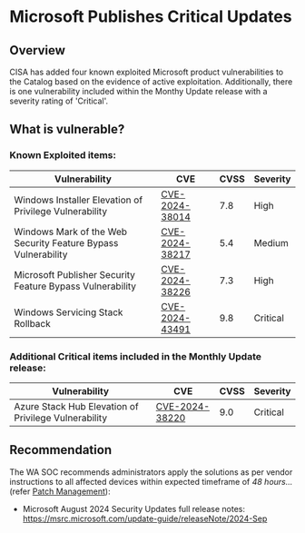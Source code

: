 # Microsoft Publishes Critical Updates

## Overview

CISA has added four known exploited Microsoft product vulnerabilities to the Catalog based on the evidence of active exploitation. Additionally, there is one vulnerability included within the Monthy Update release with a severity rating of 'Critical'.

## What is vulnerable?

### Known Exploited items:

| Vulnerability                                                                              | CVE                                                               | CVSS | Severity |
| ------------------------------------------------------------------------------------------ | ----------------------------------------------------------------- | ---- | -------- |
| Windows Installer Elevation of Privilege Vulnerability                                      | [CVE-2024-38014](https://nvd.nist.gov/vuln/detail/CVE-2024-38014) | 7.8  | High     |
| Windows Mark of the Web Security Feature Bypass Vulnerability                         | [CVE-2024-38217](https://nvd.nist.gov/vuln/detail/CVE-2024-38217) | 5.4  | Medium     |
| Microsoft Publisher Security Feature Bypass Vulnerability                       | [CVE-2024-38226](https://nvd.nist.gov/vuln/detail/CVE-2024-38226) | 7.3  | High   |
| Windows Servicing Stack Rollback | [CVE-2024-43491](https://nvd.nist.gov/vuln/detail/CVE-2024-43491) | 9.8  | Critical     |


### Additional Critical items included in the Monthly Update release:

| Vulnerability                                | CVE                                                                                          | CVSS | Severity |
| -------------------------------------------- | -------------------------------------------------------------------------------------------- | ---- | -------- |
| Azure Stack Hub Elevation of Privilege Vulnerability                              | [CVE-2024-38220](https://msrc.microsoft.com/update-guide/en-US/vulnerability/CVE-2024-38220) | 9.0  | Critical |


## Recommendation

The WA SOC recommends administrators apply the solutions as per vendor instructions to all affected devices within expected timeframe of *48 hours...* (refer [Patch Management](../guidelines/patch-management.md)):

- Microsoft August 2024 Security Updates full release notes: <https://msrc.microsoft.com/update-guide/releaseNote/2024-Sep>